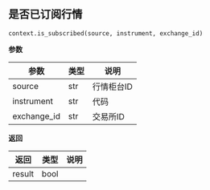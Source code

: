 ## 是否已订阅行情<div id='is_subscribed'></div>

`context.is_subscribed(source, instrument, exchange_id)`

**参数**

| 参数      | 类型 | 说明       |
| --------- | ---- | ---------- |
| source | str  | 行情柜台ID |
| instrument | str  | 代码 |
| exchange_id | str  | 交易所ID |

**返回**

| 返回   | 类型 | 说明 |
| ------ | ---- | ---- |
| result | bool |      |


## 